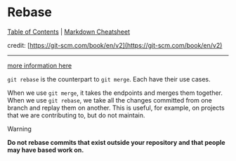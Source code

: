 # Rebase
[Table of Contents](../../README.md) | [Markdown Cheatsheet](../../Markdown%20Cheatsheet.md)

credit: [https://git-scm.com/book/en/v2](https://git-scm.com/book/en/v2)
___

[more information here](https://git-scm.com/book/en/v2/Git-Branching-Rebasing)

`git rebase` is the counterpart to `git merge`. Each have their use cases.

When we use `git merge`, it takes the endpoints and merges them together. 
When we use `git rebase`, we take all the changes committed from one branch and replay them on another. This is useful, for example, on projects that we are contributing to, but do not maintain. 

>[!WARNING]
>**Do not rebase commits that exist outside your repository and that people may have based work on.**


